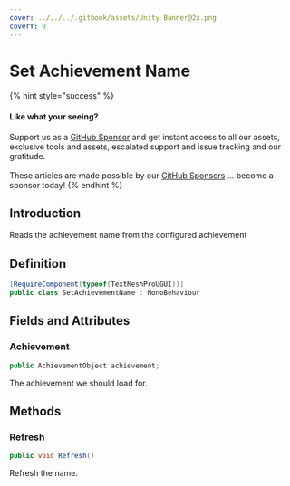 ```yaml
---
cover: ../../../.gitbook/assets/Unity Banner@2x.png
coverY: 0
---
```


# Set Achievement Name

{% hint style="success" %}
#### Like what your seeing?

Support us as a [GitHub Sponsor](../../../become-a-sponsor/) and get instant access to all our assets, exclusive tools and assets, escalated support and issue tracking and our gratitude.\
\
These articles are made possible by our [GitHub Sponsors](../../../become-a-sponsor/) ... become a sponsor today!
{% endhint %}

## &#x20;Introduction

Reads the achievement name from the configured achievement

## Definition

```csharp
[RequireComponent(typeof(TextMeshProUGUI))]
public class SetAchievementName : MonoBehaviour
```

## Fields and Attributes

### Achievement

```csharp
public AchievementObject achievement;
```

The achievement we should load for.

## Methods

### Refresh

```csharp
public void Refresh()
```

Refresh the name.
